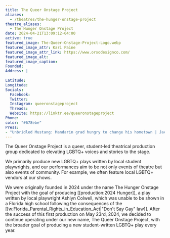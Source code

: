 ```yaml
---
title: The Queer Onstage Project
aliases: 
  - /theatres/the-hunger-onstage-project
theatre_aliases:
  - The Hunger Onstage Project
date: 2024-04-21T13:09:12-04:00
active: true
featured_image: The-Queer-Onstage-Project-Logo.webp
featured_image_attr: Kari Paine
featured_image_attr_link: https://www.orsodesignco.com/
featured_image_alt: 
featured_image_caption: 
Founded: 
Address: |
    
Latitude: 
Longitude: 
Socials: 
  Facebook: 
  Twitter: 
  Instagram: queeronstageproject
  Threads:
  Website: https://linktr.ee/queeronstageproject
Phone: 	
color: "#678ebe"
Press:
- "Unbridled Mustang: Mandarin grad hungry to change his hometown | Jacksonville Today": https://jaxtoday.org/2024/05/30/unbridled-mustang-mandarin-graduate-l-j-valenzuela-is-hungry-to-change-his-hometown/
---
```

The Queer Onstage Project is a queer, student-led theatrical production group dedicated to elevating LGBTQ+ voices and stories to the stage.

We primarily produce new LGBTQ+ plays written by local student playwrights, and our performances aim to be not only events of theatre but also events of community. For example, we often feature local LGBTQ+ vendors at our shows.

We were originally founded in 2024 under the name The Hunger Onstage Project with the goal of producing [[production:2024 Hunger]], a play written by local playwright Ashlyn Colwell, which was unable to be shown in a Florida high school following the consequences of the [[w:Florida_Parental_Rights_in_Education_Act|"Don't Say Gay" law]]. After the success of this first production on May 23rd, 2024, we decided to continue operating under our new name, The Queer Onstage Project, with the broader goal of producing a new student-written LGBTQ+ play every year.
